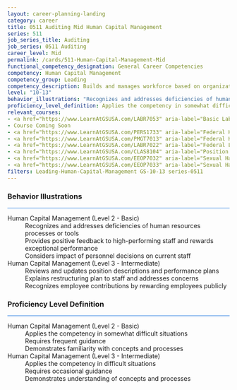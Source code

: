 ```yaml
---
layout: career-planning-landing
category: career
title: 0511 Auditing Mid Human Capital Management
series: 511
job_series_title: Auditing
job_series: 0511 Auditing
career_level: Mid
permalink: /cards/511-Human-Capital-Management-Mid
functional_competency_designation: General Career Competencies
competency: Human Capital Management
competency_group: Leading
competency_description: Builds and manages workforce based on organizational goals, budget considerations, and staffing needs; ensures that employees are appropriately recruited, selected, appraised, and rewarded; takes action to address performance problems; manages a multi-sector workforce and a variety of work situations
level: "10-13"
behavior_illustrations: "Recognizes and addresses deficiencies of human resources processes or tools ? Provides positive feedback to high-performing staff and rewards exceptional performance ? Considers impact of personnel decisions on current staff ? Reviews and updates position descriptions and performance plans ? Explains restructuring plan to staff and addresses concerns ? Recognizes employee contributions by rewarding employees publicly"
proficiency_level_definition: Applies the competency in somewhat difficult situations ? Requires frequent guidance ? Demonstrates familiarity with concepts and processes  ? Applies the competency in difficult situations ? Requires occasional guidance ? Demonstrates understanding of concepts and processes
relevant_courses: 
- <a href="https://www.LearnAtGSUSA.com/LABR7053" aria-label="Basic Labor Relations (LABR7051), GSU - https://www.LearnAtGSUSA.com/LABR7053">Basic Labor Relations (LABR7051), GSU</a>
- Course Coming Soon
- <a href="https://www.LearnAtGSUSA.com/PERS1733" aria-label="Federal Human Resources Management (PERS1731) Self-Paced, GSU - https://www.LearnAtGSUSA.com/PERS1733">Federal Human Resources Management (PERS1731) Self-Paced, GSU</a>
- <a href="https://www.LearnAtGSUSA.com/PMGT7013" aria-label="Federal Human Resources Management (PMGT7011), GSU - https://www.LearnAtGSUSA.com/PMGT7013">Federal Human Resources Management (PMGT7011), GSU</a>
- <a href="https://www.LearnAtGSUSA.com/LABR7022" aria-label="Federal Labor Relations (Basic) (LABR7020), GSU - https://www.LearnAtGSUSA.com/LABR7022">Federal Labor Relations (Basic) (LABR7020), GSU</a>
- <a href="https://www.LearnAtGSUSA.com/CLAS8104" aria-label="Position Classification for Supervisors and Administrative Staff (CLAS8102), GSU - https://www.LearnAtGSUSA.com/CLAS8104">Position Classification for Supervisors and Administrative Staff (CLAS8102), GSU</a>
- <a href="https://www.LearnAtGSUSA.com/EEOP7032" aria-label="Sexual Harassment Prevention for Employees (EEOP7030), GSU - https://www.LearnAtGSUSA.com/EEOP7032">Sexual Harassment Prevention for Employees (EEOP7030), GSU</a>
- <a href="https://www.LearnAtGSUSA.com/EEOP7033" aria-label="Sexual Harassment Prevention for Supervisors (EEOP7031), GSU - https://www.LearnAtGSUSA.com/EEOP7033">Sexual Harassment Prevention for Supervisors (EEOP7031), GSU</a>
filters: Leading-Human-Capital-Management GS-10-13 series-0511
---
```


<div class="desktop:grid-col-6 margin-y-3">
  <div class="border-top-2 bg-white padding-3 shadow-5 height-full members-hover border-1px button-border border-top-blue radius-lg card-text-color">
    <h3>Behavior Illustrations</h3>
    <hr style="background-color: #1b74e0 !important;"/>
    <dl class="text-base card-content-color"><dt>Human Capital Management (Level 2 - Basic)</dt><dd>Recognizes and addresses deficiencies of human resources processes or tools </dd><dd> Provides positive feedback to high-performing staff and rewards exceptional performance </dd><dd> Considers impact of personnel decisions on current staff</dd><dt>Human Capital Management (Level 3 - Intermediate)</dt><dd>Reviews and updates position descriptions and performance plans </dd><dd> Explains restructuring plan to staff and addresses concerns </dd><dd> Recognizes employee contributions by rewarding employees publicly</dd></dl>
  </div>
</div>
<div class="desktop:grid-col-6 margin-y-3">
  <div class="border-top-2 bg-white padding-3 shadow-5 height-full members-hover border-1px button-border border-top-blue radius-lg card-text-color">
    <h3>Proficiency Level Definition</h3>
     <hr style="background-color: #1b74e0 !important;"/>
    <dl class="text-base card-content-color"><dt>Human Capital Management (Level 2 - Basic)</dt><dd>Applies the competency in somewhat difficult situations </dd><dd> Requires frequent guidance </dd><dd> Demonstrates familiarity with concepts and processes </dd><dt>Human Capital Management (Level 3 - Intermediate)</dt><dd>Applies the competency in difficult situations </dd><dd> Requires occasional guidance </dd><dd> Demonstrates understanding of concepts and processes</dd></dl>
  </div>
</div>
